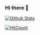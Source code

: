 ### Hi there 👋

[![Github Stats](https://github-readme-stats.vercel.app/api?username=innovator-zero)](https://github.com/anuraghazra/github-readme-stats)

[![HitCount](https://hits.dwyl.com/innovator-zero/innovator-zero.svg?style=flat-square)](http://hits.dwyl.com/innovator-zero/innovator-zero)
